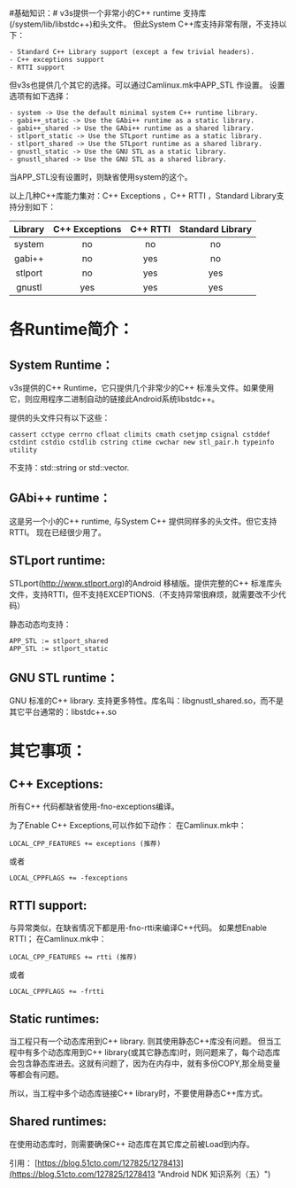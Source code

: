 #基础知识：#
v3s提供一个非常小的C++ runtime 支持库(/system/lib/libstdc++)和头文件。
但此System C++库支持非常有限，不支持以下：

    - Standard C++ Library support (except a few trivial headers). 
    - C++ exceptions support 
    - RTTI support
但v3s也提供几个其它的选择。可以通过Camlinux.mk中APP_STL 作设置。
设置选项有如下选择：
	
	- system -> Use the default minimal system C++ runtime library. 
	- gabi++_static -> Use the GAbi++ runtime as a static library. 
	- gabi++_shared -> Use the GAbi++ runtime as a shared library. 
	- stlport_static -> Use the STLport runtime as a static library. 
	- stlport_shared -> Use the STLport runtime as a shared library. 
	- gnustl_static -> Use the GNU STL as a static library. 
	- gnustl_shared -> Use the GNU STL as a shared library.

当APP_STL没有设置时，则缺省使用system的这个。

以上几种C++库能力集对：C++ Exceptions ，C++ RTTI ，Standard Library支持分别如下：

| Library | C++ Exceptions | C++ RTTI | Standard Library |
| :------: | :------: | :------: | :------: |
| system | no | no | no |
| gabi++ | no | yes | no |
| stlport | no | yes | yes |
| gnustl | yes | yes | yes |

# 各Runtime简介： #
## System Runtime： ##
v3s提供的C++ Runtime，它只提供几个非常少的C++ 标准头文件。如果使用它，则应用程序二进制自动的链接此Android系统libstdc++。

提供的头文件只有以下这些：

	cassert cctype cerrno cfloat climits cmath csetjmp csignal cstddef cstdint cstdio cstdlib cstring ctime cwchar new stl_pair.h typeinfo utility

不支持：std::string or std::vector.

## GAbi++ runtime： ##
这是另一个小的C++ runtime, 与System C++ 提供同样多的头文件。但它支持RTTI。 现在已经很少用了。

## STLport runtime: ##
STLport(http://www.stlport.org)的Android 移植版。提供完整的C++ 标准库头文件，支持RTTI，但不支持EXCEPTIONS.（不支持异常很麻烦，就需要改不少代码）

静态动态均支持：

	APP_STL := stlport_shared 
	APP_STL := stlport_static

## GNU STL runtime： ##
GNU 标准的C++ library. 支持更多特性。库名叫：libgnustl_shared.so，而不是其它平台通常的：libstdc++.so

# 其它事项： #
## C++ Exceptions: ##
所有C++ 代码都缺省使用-fno-exceptions编译。

为了Enable C++ Exceptions,可以作如下动作：
在Camlinux.mk中：

	LOCAL_CPP_FEATURES += exceptions (推荐)
或者

	LOCAL_CPPFLAGS += -fexceptions

## RTTI support: ##
与异常类似，在缺省情况下都是用-fno-rtti来编译C++代码。
如果想Enable RTTI； 
在Camlinux.mk中：

	LOCAL_CPP_FEATURES += rtti (推荐)
或者

	LOCAL_CPPFLAGS += -frtti

## Static runtimes: ##
当工程只有一个动态库用到C++ library. 则其使用静态C++库没有问题。
但当工程中有多个动态库用到C++ library(或其它静态库)时，则问题来了，每个动态库会包含静态库进去。这就有问题了，因为在内存中，就有多份COPY,那全局变量等都会有问题。

所以，当工程中多个动态库链接C++ library时，不要使用静态C++库方式。

## Shared runtimes: ##
在使用动态库时，则需要确保C++ 动态库在其它库之前被Load到内存。


引用：
[https://blog.51cto.com/127825/1278413](https://blog.51cto.com/127825/1278413 "Android NDK 知识系列（五）")